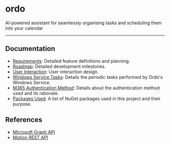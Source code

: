 # ordo
AI-powered assistant for seamlessly organising tasks and scheduling them into your calendar

---

## Documentation
- [Requirements](Docs/requirements.md): Detailed feature definitions and planning.
- [Roadmap](Docs/roadmap.md): Detailed development milestones.
- [User Interaction](Docs/ui.md): User interaction design.
- [Windows Service Tasks](Docs/windows_service_tasks.md): Details the periodic tasks performed by Ordo's Windows Service.
- [M365 Authentication Method](Docs/authentication.md): Details about the authentication method used and its rationale.
- [Packages Used](Docs/packages.md): A list of NuGet packages used in this project and their purpose.

## References
- [Microsoft Graph API](https://learn.microsoft.com/en-us/graph/api/overview?view=graph-rest-1.0)
- [Motion REST API](https://docs.usemotion.com/docs/motion-rest-api)
